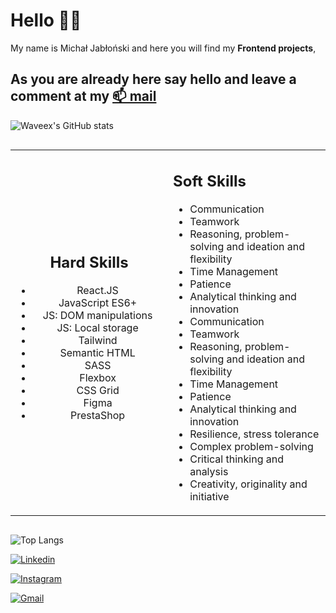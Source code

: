 # Hello 🙋‍♂️ 
My name is Michał Jabłoński and here you will find my **Frontend projects**, 
## As you are already here say hello and leave a comment at my [📫 mail](mailto:michal.jablonski097@gmial.com)
![Waveex's GitHub stats](https://github-readme-stats.vercel.app/api?username=waveex&show_icons=true&theme=radical)

<div 
style="display:flex;"
>
<table> <tbody> <tr>
  <td style="
    border: none;" align="center" width="50%">
    <h2>Hard Skills</h2>
  <p> <ul >
    <li>React.JS</li>
    <li>JavaScript ES6+</li>
    <li>JS: DOM manipulations</li>
    <li>JS: Local storage</li>
    <li>Tailwind</li>
    <li>Semantic HTML</li>
    <li>SASS</li>
    <li>Flexbox</li>
    <li>CSS Grid</li>
    <li>Figma</li>
<li>PrestaShop</li>
  </ul> </p>
</td >
  <td  width="50%">
 <h2>Soft Skills </h2>
 <ul >
  <li>Communication</li>
  <li>Teamwork</li>
  <li>Reasoning, problem-solving and ideation and flexibility</li>
  <li>Time Management</li>
  <li>Patience</li>
  <li>Analytical thinking and innovation</li>
<li>Communication</li>
  <li>Teamwork</li>
  <li>Reasoning, problem-solving and ideation and flexibility</li>
  <li>Time Management</li>
  <li>Patience</li>
  <li>Analytical thinking and innovation</li>
   <li>Resilience, stress tolerance</li>
     <li>Complex problem-solving</li>
     <li>Critical thinking and analysis</li>
     <li>Creativity, originality and initiative</li>
</ul>
</td></tr></tbody></table> 
</div>

![Top Langs](https://github-readme-stats.vercel.app/api/top-langs/?username=waveex&langs_count=8&theme=radical)

[![Linkedin](https://img.shields.io/badge/-LinkedIn-blue?style=flat&logo=Linkedin&logoColor=white)](https://www.linkedin.com/in/michjab/)

[![Instagram](https://img.shields.io/badge/-Instagram-24292e?style=flat&labelColor=24292e&logo=instagram&logoColor=black)](https://www.instagram.com/mike.ybl/)

[![Gmail](https://img.shields.io/badge/-Gmail-c14438?style=flat&logo=Gmail&logoColor=white)](mailto:michal.jablonski097@gmail.com)

<!--
**waveex/waveex** is a ✨ _special_ ✨ repository because its `README.md` (this file) appears on your GitHub profile.

Here are some ideas to get you started:

- 🔭 I’m currently working on ...
- 🌱 I’m currently learning ...
- 👯 I’m looking to collaborate on ...
- 🤔 I’m looking for help with ...
- 💬 Ask me about ...
- 📫 How to reach me: ...
- 😄 Pronouns: ...
- ⚡ Fun fact: ...
-->
